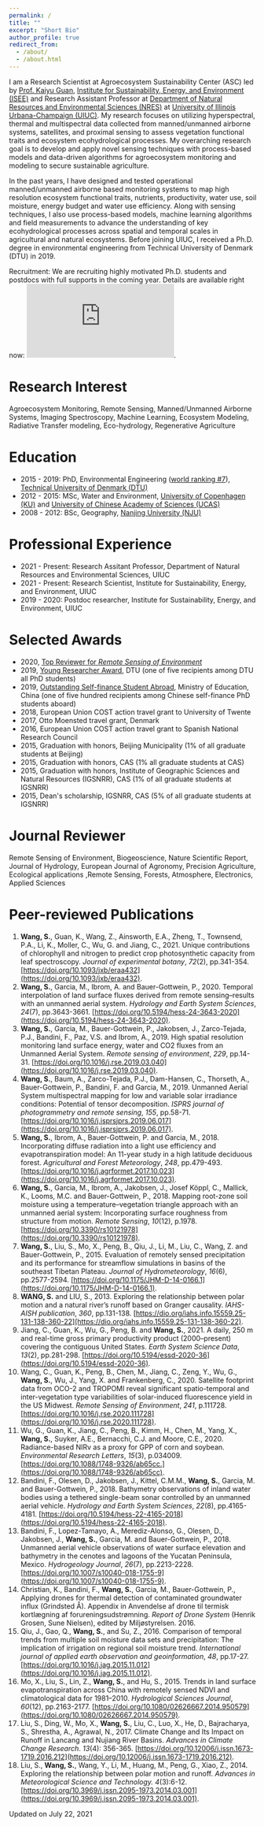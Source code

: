 ```yaml
---
permalink: /
title: ""
excerpt: "Short Bio"
author_profile: true
redirect_from: 
  - /about/
  - /about.html
---
```


I am a Research Scientist at Agroecosystem Sustainability Center (ASC) led by [Prof. Kaiyu Guan](http://faculty.nres.illinois.edu/~kaiyuguan/), [Institute for Sustainability, Energy, and Environment (ISEE)](https://sustainability.illinois.edu/) and Research Assistant Professor at [Department of Natural Resources and Environmental Sciences (NRES)](https://nres.illinois.edu/) at [University of Illinois Urbana-Champaign (UIUC)](https://illinois.edu/). My research focuses on utilizing hyperspectral, thermal and multispectral data collected from manned/unmanned airborne systems, satellites, and proximal sensing to assess vegetation functional traits and ecosystem ecohydrological processes. My overarching research goal is to develop and apply novel sensing techniques with process-based models and data-driven algorithms for agroecosystem monitoring and modeling to secure sustainable agriculture.

In the past years, I have designed and tested operational manned/unmanned airborne based monitoring systems to map high resolution ecosystem functional traits, nutrients, productivity, water use, soil moisture, energy budget and water use efficiency. Along with sensing techniques, I also use process-based models, machine learning algorithms and field measurements to advance the understanding of key ecohydrological processes across spatial and temporal scales in agricultural and natural ecosystems. Before joining UIUC, I received a Ph.D. degree in environmental engineering from Technical University of Denmark (DTU) in 2019.

Recruitment: We are recruiting highly motivated Ph.D. students and postdocs with full supports in the coming year. Details are available right now: ![*HERE*](https://shengwang12.github.io/files/Jobadvertisement.pdf).

# Research Interest
Agroecosystem Monitoring, Remote Sensing, Manned/Unmanned Airborne Systems, Imaging Spectroscopy, Machine Learning, Ecosystem Modeling, Radiative Transfer modeling, Eco-hydrology, Regenerative Agriculture

Education
======
* 2015 - 2019: PhD, Environmental Engineering ([world ranking #7](http://www.shanghairanking.com/rankings/gras/2019/RS0216)), [Technical University of Denmark (DTU)](https://www.env.dtu.dk/english)
* 2012 - 2015: MSc, Water and Environment, [University of Copenhagen (KU)](https://www.ku.dk/english/) and [University of Chinese Academy of Sciences (UCAS)](http://english.cas.cn/)
* 2008 - 2012: BSc, Geography, [Nanjing University (NJU)](https://www.nju.edu.cn/en/main.psp)

Professional Experience
======
* 2021 - Present: Research Assitant Professor, Department of Natural Resources and Environmental Sciences,  UIUC
* 2021 - Present: Research Scientist, Institute for Sustainability, Energy, and Environment, UIUC
* 2019  - 2020: Postdoc researcher, Institute for Sustainability, Energy, and Environment, UIUC

Selected Awards
======
* 2020, [Top Reviewer for *Remote Sensing of Environment*](https://www.journals.elsevier.com/remote-sensing-of-environment/news/appreciation-for-the-reviewers-of-rse-for-the-calendar-year)
* 2019, [Young Researcher Award](https://www.env.dtu.dk/english/about/news/2019/12/sheng-wang?id=5339e508-c910-4184-a945-f4173979f03c), DTU (one of five recipients among DTU all PhD students)
* 2019, [Outstanding Self-finance Student Abroad](https://en.wikipedia.org/wiki/Chinese_government_award_for_outstanding_self_finance_students_abroad), Ministry of Education, China (one of five hundred recipients among Chinese self-finance PhD students aboard)
* 2018, European Union COST action travel grant to University of Twente
* 2017, Otto Moensted travel grant, Denmark 
* 2016, European Union COST action travel grant to Spanish National Research Council
* 2015, Graduation with honors, Beijing Municipality (1% of all graduate students at Beijing)
* 2015, Graduation with honors, CAS (1% all graduate students at CAS)
* 2015, Graduation with honors, Institute of Geographic Sciences and Natural Resources (IGSNRR), CAS (1% of all graduate students at IGSNRR)
* 2015, Dean's scholarship, IGSNRR, CAS (5% of all graduate students at IGSNRR)

Journal Reviewer
======
Remote Sensing of Environment, Biogeoscience, Nature Scientific Report, Journal of Hydrology, European Journal of Agronomy, Precision Agriculture, Ecological applications ,Remote Sensing, Forests, Atmosphere, Electronics, Applied Sciences

Peer-reviewed Publications
======

1. **Wang, S.**, Guan, K., Wang, Z., Ainsworth, E.A., Zheng, T., Townsend, P.A., Li, K., Moller, C., Wu, G. and Jiang, C., 2021. Unique contributions of chlorophyll and nitrogen to predict crop photosynthetic capacity from leaf spectroscopy. *Journal of experimental botany*, *72*(2), pp.341-354. [https://doi.org/10.1093/jxb/eraa432](https://doi.org/10.1093/jxb/eraa432).
2. **Wang, S.**, Garcia, M., Ibrom, A. and Bauer-Gottwein, P., 2020. Temporal interpolation of land surface fluxes derived from remote sensing–results with an unmanned aerial system. *Hydrology and Earth System Sciences*, *24*(7), pp.3643-3661. [https://doi.org/10.5194/hess-24-3643-2020](https://doi.org/10.5194/hess-24-3643-2020).
3. **Wang, S.**, Garcia, M., Bauer-Gottwein, P., Jakobsen, J., Zarco-Tejada, P.J., Bandini, F., Paz, V.S. and Ibrom, A., 2019. High spatial resolution monitoring land surface energy, water and CO2 fluxes from an Unmanned Aerial System. *Remote sensing of environment*, *229*, pp.14-31. [https://doi.org/10.1016/j.rse.2019.03.040](https://doi.org/10.1016/j.rse.2019.03.040).
4. **Wang, S.**, Baum, A., Zarco-Tejada, P.J., Dam-Hansen, C., Thorseth, A., Bauer-Gottwein, P., Bandini, F. and Garcia, M., 2019. Unmanned Aerial System multispectral mapping for low and variable solar irradiance conditions: Potential of tensor decomposition. *ISPRS journal of photogrammetry and remote sensing*, *155*, pp.58-71. [https://doi.org/10.1016/j.isprsjprs.2019.06.017](https://doi.org/10.1016/j.isprsjprs.2019.06.017).
5. **Wang, S.**, Ibrom, A., Bauer-Gottwein, P. and Garcia, M., 2018. Incorporating diffuse radiation into a light use efficiency and evapotranspiration model: An 11-year study in a high latitude deciduous forest. *Agricultural and Forest Meteorology*, *248*, pp.479-493. [https://doi.org/10.1016/j.agrformet.2017.10.023](https://doi.org/10.1016/j.agrformet.2017.10.023).
6. **Wang, S.**, Garcia, M., Ibrom, A., Jakobsen, J., Josef Köppl, C., Mallick, K., Looms, M.C. and Bauer-Gottwein, P., 2018. Mapping root-zone soil moisture using a temperature–vegetation triangle approach with an unmanned aerial system: Incorporating surface roughness from structure from motion. *Remote Sensing*, *10*(12), p.1978. [https://doi.org/10.3390/rs10121978](https://doi.org/10.3390/rs10121978).
7. **Wang, S.**, Liu, S., Mo, X., Peng, B., Qiu, J., Li, M., Liu, C., Wang, Z. and Bauer-Gottwein, P., 2015. Evaluation of remotely sensed precipitation and its performance for streamflow simulations in basins of the southeast Tibetan Plateau. *Journal of Hydrometeorology*, *16*(6), pp.2577-2594. [https://doi.org/10.1175/JHM-D-14-0166.1](https://doi.org/10.1175/JHM-D-14-0166.1).
8. **WANG, S.** and LIU, S., 2013. Exploring the relationship between polar motion and a natural river’s runoff based on Granger causality. *IAHS-AISH publication*, *360*, pp.131-138. [https://dio.org/iahs.info.15559.25-131-138-360-22](https://dio.org/iahs.info.15559.25-131-138-360-22).
9. Jiang, C., Guan, K., Wu, G., Peng, B. and **Wang, S.**, 2021. A daily, 250 m and real-time gross primary productivity product (2000–present) covering the contiguous United States. *Earth System Science Data*, *13*(2), pp.281-298. [https://doi.org/10.5194/essd-2020-36](https://doi.org/10.5194/essd-2020-36).
10. Wang, C., Guan, K., Peng, B., Chen, M., Jiang, C., Zeng, Y., Wu, G., **Wang, S.**, Wu, J., Yang, X. and Frankenberg, C., 2020. Satellite footprint data from OCO-2 and TROPOMI reveal significant spatio-temporal and inter-vegetation type variabilities of solar-induced fluorescence yield in the US Midwest. *Remote Sensing of Environment*, *241*, p.111728. [https://doi.org/10.1016/j.rse.2020.111728](https://doi.org/10.1016/j.rse.2020.111728).
11. Wu, G., Guan, K., Jiang, C., Peng, B., Kimm, H., Chen, M., Yang, X., **Wang, S.**, Suyker, A.E., Bernacchi, C.J. and Moore, C.E., 2020. Radiance-based NIRv as a proxy for GPP of corn and soybean. *Environmental Research Letters*, *15*(3), p.034009. [https://doi.org/10.1088/1748-9326/ab65cc.](https://doi.org/10.1088/1748-9326/ab65cc).
12. Bandini, F., Olesen, D., Jakobsen, J., Kittel, C.M.M., **Wang, S.**, Garcia, M. and Bauer-Gottwein, P., 2018. Bathymetry observations of inland water bodies using a tethered single-beam sonar controlled by an unmanned aerial vehicle. *Hydrology and Earth System Sciences*, *22*(8), pp.4165-4181. [https://doi.org/10.5194/hess-22-4165-2018](https://doi.org/10.5194/hess-22-4165-2018).
13. Bandini, F., Lopez-Tamayo, A., Merediz-Alonso, G., Olesen, D., Jakobsen, J., **Wang, S.**, Garcia, M. and Bauer-Gottwein, P., 2018. Unmanned aerial vehicle observations of water surface elevation and bathymetry in the cenotes and lagoons of the Yucatan Peninsula, Mexico. *Hydrogeology Journal*, *26*(7), pp.2213-2228. [https://doi.org/10.1007/s10040-018-1755-9](https://doi.org/10.1007/s10040-018-1755-9).
14. Christian, K., Bandini, F., **Wang, S.**, Garcia, M., Bauer-Gottwein, P., Applying drones for thermal detection of contaminated groundwater influx (Grindsted Å). Appendix in Anvendelse af drone til termisk kortlægning af forureningsudstrømning. *Report of Drone System* (Henrik Grosen, Sune Nielsen), edited by Miljøstyrelsen. 2016.
15. Qiu, J., Gao, Q., **Wang, S.**, and Su, Z., 2016. Comparison of temporal trends from multiple soil moisture data sets and precipitation: The implication of irrigation on regional soil moisture trend. *International journal of applied earth observation and geoinformation*, *48*, pp.17-27. [https://doi.org/10.1016/j.jag.2015.11.012](https://doi.org/10.1016/j.jag.2015.11.012).
16. Mo, X., Liu, S., Lin, Z., **Wang, S.**, and Hu, S., 2015. Trends in land surface evapotranspiration across China with remotely sensed NDVI and climatological data for 1981–2010. *Hydrological Sciences Journal*, *60*(12), pp.2163-2177. [https://doi.org/10.1080/02626667.2014.950579](https://doi.org/10.1080/02626667.2014.950579).
17. Liu, S., Ding, W., Mo, X., **Wang, S.**, Liu, C., Luo, X., He, D., Bajracharya, S., Shrestha, A., Agrawal, N., 2017. Climate Change and Its Impact on Runoff in Lancang and Nujiang River Basins. *Advances in Climate Change Research*. *13*(4): 356-365. [https://doi.org/10.12006/j.issn.1673-1719.2016.212](https://doi.org/10.12006/j.issn.1673-1719.2016.212).
18. Liu, S., **Wang, S.**, Wang, Y., Li, M., Huang, M., Peng, G., Xiao, Z., 2014. Exploring the relationship between polar motion and runoff. *Advances in Meteorological Science and Technology.* *4*(3):6-12. [https://doi.org/10.3969/j.issn.2095-1973.2014.03.001](https://doi.org/10.3969/j.issn.2095-1973.2014.03.001).

Updated on July 22, 2021
